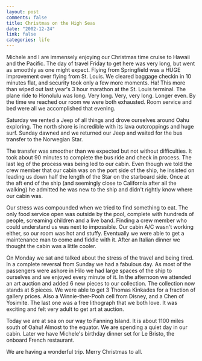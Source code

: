 ```yaml
--- 
layout: post
comments: false
title: Christmas on the High Seas
date: "2002-12-24"
link: false
categories: life
---
```

Michele and I are immensely enjoying our Christmas time cruise to Hawaii and the Pacific. The day of travel Friday to get here was very long, but went as smoothly as one might expect. Flying from Springfield was a HUGE improvement over flying from St. Louis. We cleared baggage checkin in 10 minutes flat, and security took only a few more moments. Ha! This more than wiped out last year's 3 hour marathon at the St. Louis terminal. The plane ride to Honolulu was long. Very long. Very, very long. Longer even. By the time we reached our room we were both exhausted. Room service and bed were all we accomplished that evening.

Saturday we rented a Jeep of all things and drove ourselves around Oahu exploring. The north shore is incredible with its lava outcroppings and huge surf. Sunday dawned and we returned our Jeep and waited for the bus transfer to the Norwegian Star.

The transfer was smoother than we expected but not without difficulties. It took about 90 minutes to complete the bus ride and check in process. The last leg of the process was being led to our cabin. Even though we told the crew member that our cabin was on the port side of the ship, he insisted on leading us down half the length of the Star on the starboard side. Once at the aft end of the ship (and seemingly close to California after all the walking) he admitted he was new to the ship and didn't rightly know where our cabin was.

Our stress was compounded when we tried to find something to eat. The only food service open was outside by the pool, complete with hundreds of people, screaming children and a live band. Finding a crew member who could understand us was next to impossible. Our cabin A/C wasn't working either, so our room was hot and stuffy. Eventually we were able to get a maintenance man to come and fiddle with it. After an Italian dinner we thought the cabin was a little cooler.

On Monday we sat and talked about the stress of the travel and being tired. In a complete reversal from Sunday we had a fabulous day. As most of the passengers were ashore in Hilo we had large spaces of the ship to ourselves and we enjoyed every minute of it. In the afternoon we attended an art auction and added 6 new pieces to our collection. The collection now stands at 6 pieces. We were able to get 3 Thomas Kinkades for a fraction of gallery prices. Also a Winnie-ther-Pooh cell from Disney, and a Chen of Yosimite. The last one was a free lithograph that we both love. It was exciting and felt very adult to get art at auction.

Today we are at sea on our way to Fanning Island. It is about 1100 miles south of Oahu! Almost to the equator. We are spending a quiet day in our cabin. Later we have Michele's birthday dinner set for Le Bristo, the onboard French restaurant.

We are having a wonderful trip. Merry Christmas to all.

